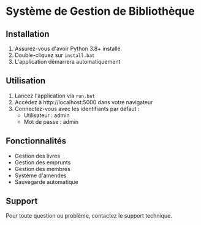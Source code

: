 # Système de Gestion de Bibliothèque

## Installation

1. Assurez-vous d'avoir Python 3.8+ installé
2. Double-cliquez sur `install.bat`
3. L'application démarrera automatiquement

## Utilisation

1. Lancez l'application via `run.bat`
2. Accédez à http://localhost:5000 dans votre navigateur
3. Connectez-vous avec les identifiants par défaut :
   - Utilisateur : admin
   - Mot de passe : admin

## Fonctionnalités

- Gestion des livres
- Gestion des emprunts
- Gestion des membres
- Système d'amendes
- Sauvegarde automatique

## Support

Pour toute question ou problème, contactez le support technique. 